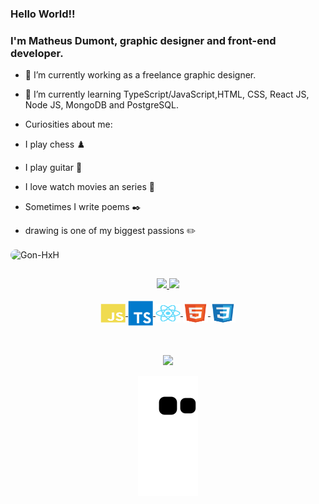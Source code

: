 ### Hello World!!

### I'm Matheus Dumont, graphic designer and front-end developer.


- 🔭 I’m currently working as a freelance graphic designer.

- 🌱 I’m currently learning TypeScript/JavaScript,HTML, CSS, React JS, Node JS, MongoDB and PostgreSQL.

- Curiosities about me:

- I play chess ♟️

- I play guitar 🎸

- I love watch movies an series 🍿

- Sometimes I write poems ✒️

- drawing is one of my biggest passions ✏️ 

<img align="center" alt="Gon-HxH" height="150" style="border-radius: 50px" src="https://c.tenor.com/v4Uc7G0eKPYAAAAM/yu-gi-oh-yugi-mutou.gif">

##

<div align="center">
  <a href="https://github.com/Dumont19">
  <img height="180em" src="https://github-readme-stats.vercel.app/api?username=Dumont19&show_icons=true&theme=dark&include_all_commits=true&count_private=true"/>
  <img height="180em" src="https://github-readme-stats.vercel.app/api/top-langs/?username=Dumont19&layout=compact&langs_count=7&theme=dark"/>

<div style="display: inline_block"><br>
  <img align="center" alt="Dumont-Js" height="30" width="40" src="https://raw.githubusercontent.com/devicons/devicon/master/icons/javascript/javascript-plain.svg">
  <img align="center" alt="Dumont-Ts" heigth="30" width="40" src="https://raw.githubusercontent.com/devicons/devicon/master/icons/typescript/typescript-plain.svg">
  <img align="center" alt="Dumont-React" height="30" width="40" src="https://raw.githubusercontent.com/devicons/devicon/master/icons/react/react-original.svg">
  <img align="center" alt="Dumont-HTML" height="30" width="40" src="https://raw.githubusercontent.com/devicons/devicon/master/icons/html5/html5-original.svg">
  <img align="center" alt="Dumont-CSS" height="30" width="40" src="https://raw.githubusercontent.com/devicons/devicon/master/icons/css3/css3-original.svg">
 
<div/><br>
  
##
 
<div>
  <a href="https://www.linkedin.com/in/matheus-dumont-63605121b/" target="_blank"><img src="https://img.shields.io/badge/-LinkedIn-%230077B5?style=for-the-badge&logo=linkedin&logoColor=white" target="_blank"></a><br>
  
![Snake animation](https://github.com/Dumont19/Dumont19/blob/output/github-contribution-grid-snake.svg#gh-dark-mode-only)
  
</div>
